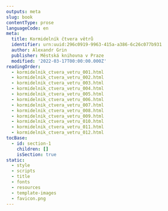 ```yaml
---
outputs: meta
slug: book
contentType: prose
languageCode: en
meta:
  title: Kormidelník čtvera větrů
  identifier: urn:uuid:296c0919-9963-415a-a386-6c26c077b931
  author: Alexandr Grin
  publisher: Městská knihovna v Praze
  modified: '2022-03-17T00:00:00.000Z'
readingOrder:
  - kormidelnik_ctvera_vetru_001.html
  - kormidelnik_ctvera_vetru_002.html
  - kormidelnik_ctvera_vetru_003.html
  - kormidelnik_ctvera_vetru_004.html
  - kormidelnik_ctvera_vetru_005.html
  - kormidelnik_ctvera_vetru_006.html
  - kormidelnik_ctvera_vetru_007.html
  - kormidelnik_ctvera_vetru_008.html
  - kormidelnik_ctvera_vetru_009.html
  - kormidelnik_ctvera_vetru_010.html
  - kormidelnik_ctvera_vetru_011.html
  - kormidelnik_ctvera_vetru_012.html
tocBase:
  - id: section-1
    children: []
    isSection: true
static:
  - style
  - scripts
  - title
  - fonts
  - resources
  - template-images
  - favicon.png
---
```

